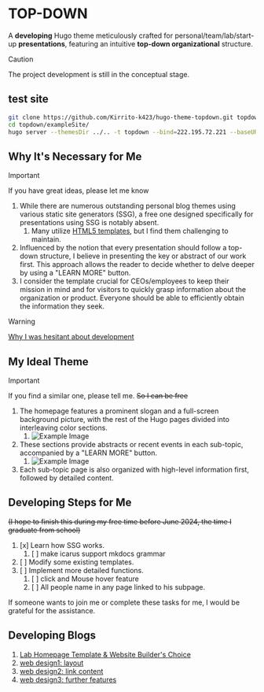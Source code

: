 # TOP-DOWN

A **developing** Hugo theme meticulously crafted for personal/team/lab/start-up **presentations**, featuring an intuitive **top-down organizational** structure.

> [!CAUTION]  
> The project development is still in the conceptual stage.

## test site

```bash
git clone https://github.com/Kirrito-k423/hugo-theme-topdown.git topdown
cd topdown/exampleSite/
hugo server --themesDir ../.. -t topdown --bind=222.195.72.221 --baseURL=http://222.195.72.221 -p 1314 -D -d ../../../public_2
```

## Why It's Necessary for Me

> [!IMPORTANT]  
> If you have great ideas, please let me know

1. While there are numerous outstanding personal blog themes using various static site generators (SSG), a free one designed specifically for presentations using SSG is notably absent.
   1. Many utilize [HTML5 templates](https://themefisher.com/free-responsive-website-templates-html5-css3), but I find them challenging to maintain.
2. Influenced by the notion that every presentation should follow a top-down structure, I believe in presenting the key or abstract of our work first. This approach allows the reader to decide whether to delve deeper by using a "LEARN MORE" button.
3. I consider the template crucial for CEOs/employees to keep their mission in mind and for visitors to quickly grasp information about the organization or product. Everyone should be able to efficiently obtain the information they seek.

> [!WARNING] 
> [Why I was hesitant about development](https://shaojiemike.top/thinking/2023/11/24/When4teampage/)

## My Ideal Theme 

> [!IMPORTANT]  
> If you find a similar one, please tell me. ~~So I can be free~~

1. The homepage features a prominent slogan and a full-screen background picture, with the rest of the Hugo pages divided into interleaving color sections.
   1. ![Example Image](https://pic.shaojiemike.top/shaojiemike/2023/11/e2d2ff3db32d853301c3639f95614b02.png)
2. These sections provide abstracts or recent events in each sub-topic, accompanied by a "LEARN MORE" button.
   1. ![Example Image](https://pic.shaojiemike.top/shaojiemike/2023/11/0b2ee5b8fe019431a29108271a750900.png)
3. Each sub-topic page is also organized with high-level information first, followed by detailed content.

## Developing Steps for Me

~~(I hope to finish this during my free time before June 2024, the time I graduate from school)~~

1. [x] Learn how SSG works.
   1. [ ] make icarus support mkdocs grammar
2. [ ] Modify some existing templates.
3. [ ] Implement more detailed functions.
   1. [ ] click and Mouse hover feature
   2. [ ] All people name in any page linked to his subpage.

If someone wants to join me or complete these tasks for me, I would be grateful for the assistance.

## Developing Blogs

1. [Lab Homepage Template & Website Builder's Choice](https://shaojiemike.top/oow/2023/11/08/labTemplate/)
2. [web design1: layout](https://shaojiemike.top/oow/2023/11/29/webDesign1LayoutOverview)
3. [web design2: link content](https://shaojiemike.top/oow/2023/12/01/webDesign2LinkContent/)
4. [web design3: further features](https://shaojiemike.top/oow/2023/12/01/webDesign3FutureFeatures/)